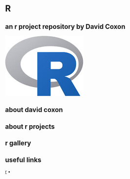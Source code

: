 # R
## an r project repository by David Coxon 

![R](Images/r.jpg?raw=true) 

## about david coxon 

## about r projects

## r gallery

## useful links
[r](https://www.r-project.org/) •